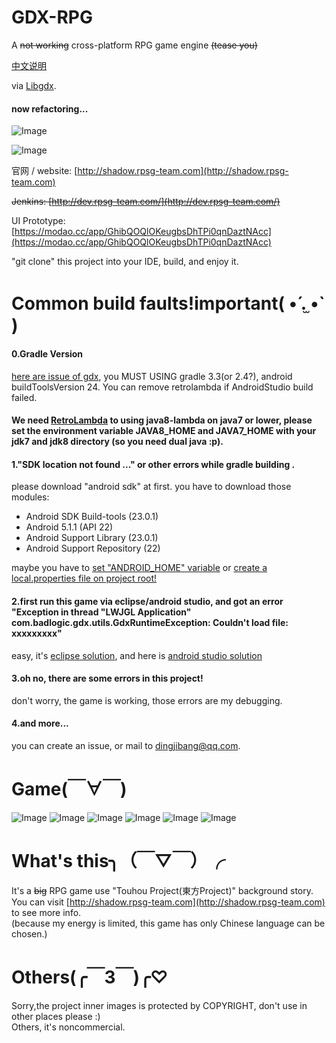 # GDX-RPG 
A ~~not working~~ cross-platform RPG game engine ~~(tease you)~~

[中文说明](https://github.com/dingjibang/GDX-RPG/blob/master/README_CN.md)

via [Libgdx](https://github.com/libgdx/libgdx).

#### now refactoring...

![Image](https://raw.githubusercontent.com/dingjibang/GDX-LAZY-FONT/master/foobar.png)


![Image](https://raw.githubusercontent.com/dingjibang/GDX-RPG/master/extension/readme.jpg)

官网 / website:  [http://shadow.rpsg-team.com](http://shadow.rpsg-team.com)

~~Jenkins: [http://dev.rpsg-team.com/](http://dev.rpsg-team.com/)~~

UI Prototype: [https://modao.cc/app/GhibQOQlOKeugbsDhTPi0qnDaztNAcc](https://modao.cc/app/GhibQOQlOKeugbsDhTPi0qnDaztNAcc)

"git clone" this project into your IDE, build, and enjoy it.

# Common build faults!important( •́ .̫ •̀  )
#### 0.Gradle Version
[here are issue of gdx](https://github.com/libgdx/libgdx/issues/4855), you MUST USING gradle 3.3(or 2.4?), android buildToolsVersion 24. You can remove retrolambda if AndroidStudio build failed.


#### We need [RetroLambda](https://github.com/orfjackal/retrolambda) to using java8-lambda on java7 or lower, please set the environment variable JAVA8_HOME and JAVA7_HOME with your jdk7 and jdk8 directory (so you need dual java :p).
#### 1."SDK location not found ..." or other errors while gradle building .
please download "android sdk" at first. you have to download those modules:
- Android SDK Build-tools (23.0.1)
- Android 5.1.1 (API 22)
- Android Support Library (23.0.1)
- Android Support Repository (22)

maybe you have to [set "ANDROID_HOME" variable](https://www.google.com.hk/#newwindow=1&q=how+to+set+ANDROID_HOME) or [create a local.properties file on project root!](http://stackoverflow.com/questions/23983221/importing-gradle-project-android-error)

#### 2.first run this game via eclipse/android studio, and got an error "Exception in thread "LWJGL Application" com.badlogic.gdx.utils.GdxRuntimeException: Couldn't load file: xxxxxxxxx"
easy, it's [eclipse solution](http://stackoverflow.com/questions/22822767/new-libgdx-setup-receive-file-not-found/22833470#22833470), and here is [android studio  solution](http://stackoverflow.com/questions/24879812/libgdx-project-exception-in-thread-lwjgl-application-couldnt-load-file-erro)

#### 3.oh no, there are some errors in this project!
don't worry, the game is working, those errors are my debugging.

#### 4.and more...
you can create an issue, or mail to dingjibang@qq.com.

# Game(￣∀￣)
![Image](https://raw.githubusercontent.com/dingjibang/GDX-RPG/master/android/assets/share/share.png)
![Image](https://raw.githubusercontent.com/dingjibang/GDX-RPG/master/android/assets/share/1.png)
![Image](https://raw.githubusercontent.com/dingjibang/GDX-RPG/master/android/assets/share/2.png)
![Image](https://raw.githubusercontent.com/dingjibang/GDX-RPG/master/android/assets/share/3.png)
![Image](https://raw.githubusercontent.com/dingjibang/GDX-RPG/master/android/assets/share/4.png)
![Image](https://raw.githubusercontent.com/dingjibang/GDX-RPG/master/android/assets/share/5.png)

# What's this╮（￣▽￣）╭
It's a ~~big~~ RPG game use "Touhou Project(東方Project)" background story.<br/>
You can visit [http://shadow.rpsg-team.com](http://shadow.rpsg-team.com) to see more info.<br/>
(because my energy is limited, this game has only Chinese language can be chosen.)


# Others(╭￣3￣)╭♡ 
Sorry,the project inner images is protected by COPYRIGHT, don't use in other places please :) <br/>
Others, it's noncommercial.
